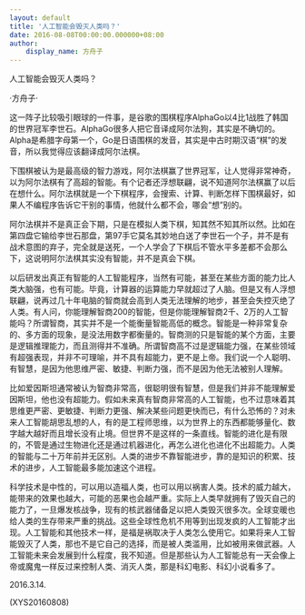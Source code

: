 ```yaml
---
layout: default
title: '人工智能会毁灭人类吗？'
date: 2016-08-08T00:00:00.000000+08:00
author:
    display_name: 方舟子
---
```


人工智能会毁灭人类吗？

·方舟子·

这一阵子比较吸引眼球的一件事，是谷歌的围棋程序AlphaGo以4比1战胜了韩国的世界冠军李世石。AlphaGo很多人把它音译成阿尔法狗，其实是不确切的。Alpha是希腊字母第一个，Go是日语围棋的发音，其实是中古时期汉语“棋”的发音，所以我觉得应该翻译成阿尔法棋。

下围棋被认为是最高级的智力游戏，阿尔法棋赢了世界冠军，让人觉得非常神奇，以为阿尔法棋有了高超的智能。有个记者还浮想联翩，说不知道阿尔法棋赢了以后在想什么。阿尔法棋就是一个下棋程序，会搜索、计算、判断怎样下围棋最好，如果人不编程序告诉它干别的事情，他就什么都不会，哪会“想”别的。

阿尔法棋并不是真正会下期，只是在模拟人类下棋，知其然不知其所以然。比如在第四盘它输给李世石那盘，第97手它莫名其妙地白送了李世石一个子，并不是有战术意图的弃子，完全就是送死，一个人学会了下棋后不管水平多差都不会那么下，这说明阿尔法棋其实没有智能，并不是真会下棋。

以后研发出真正有智能的人工智能程序，当然有可能，甚至在某些方面的能力比人类大脑强，也有可能。毕竟，计算器的运算能力早就超过了人脑。但是又有人浮想联翩，说再过几十年电脑的智商就会高到人类无法理解的地步，甚至会失控灭绝了人类。有人问，你能理解智商200的智能，但是你能理解智商2千、2万的人工智能吗？所谓智商，其实并不是一个能衡量智能高低的概念。智能是一种非常复杂的、多方面的现象，是没法用数字都衡量的。智商测的只是智能的某个方面，主要是逻辑推理能力，而且测得并不准确。所谓智商高不过是逻辑能力强，在某些领域有超强表现，并非不可理喻，并不具有超能力，更不是上帝。我们说一个人聪明、有智慧，是因为他思维严密、敏捷、判断力强，而不是因为他无法被别人理解。

比如爱因斯坦通常被认为智商非常高，很聪明很有智慧，但是我们并非不能理解爱因斯坦，他也没有超能力。假如未来真有智商非常高的人工智能，也不过意味着其思维更严密、更敏捷、判断力更强、解决某些问题更快而已，有什么恐怖的？对未来人工智能胡思乱想的人，有的是工程师思维，以为世界上的东西都能够量化、数字越大越好而且增长没有止境。但世界不是这样的一条直线。智能的进化是有限的，不管是通过生物进化还是通过机器进化，再怎么进化也进化不出超能力。人类的智能与二十万年前并无区别。人类的进步不靠智能进步，靠的是知识的积累、技术的进步，人工智能最多能加速这个进程。

科学技术是中性的，可以用以造福人类，也可以用以祸害人类。技术的威力越大，能带来的效果也越大，可能的恶果也会越严重。实际上人类早就拥有了毁灭自己的能力了，一旦爆发核战争，现有的核武器储备足以把人类毁灭很多次。全球变暖也给人类的生存带来严重的挑战。这些全球性危机不用等到出现发疯的人工智能才出现。人工智能和其他技术一样，是福是祸取决于人类怎么使用它。如果将来人工智能毁灭了人类，那也不是它自己的选择，而是被人类滥用，比如被用来做武器。人工智能未来会发展到什么程度，我不知道。但是那些认为人工智能总有一天会像上帝或魔鬼一样反过来控制人类、消灭人类，那是科幻电影、科幻小说看多了。

2016.3.14.

(XYS20160808)

